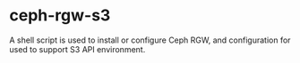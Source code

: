 # ceph-rgw-s3
A shell script is used to install or configure Ceph RGW, and configuration for used to support S3 API environment.

